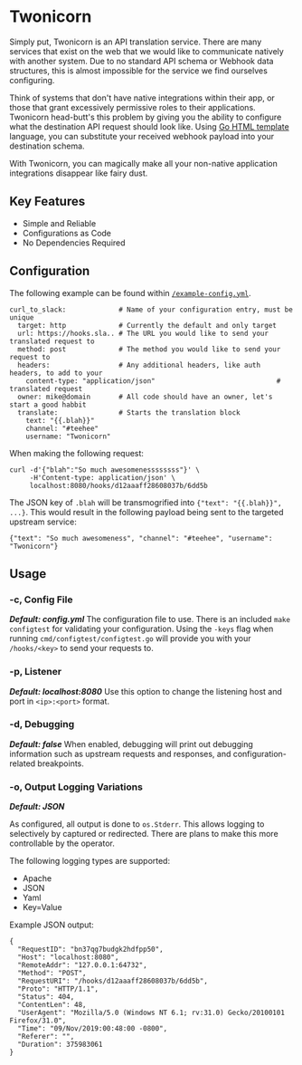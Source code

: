 # Twonicorn

Simply put, Twonicorn is an API translation service. There are many services that exist on the web that we would like to communicate natively with another system. Due to no standard API schema or Webhook data structures, this is almost impossible for the service we find ourselves configuring.

Think of systems that don't have native integrations within their app, or those that grant excessively permissive roles to their applications. Twonicorn head-butt's this problem by giving you the ability to configure what the destination API request should look like. Using [Go HTML template](https://golang.org/pkg/html/template/) language, you can substitute your received webhook payload into your destination schema. 

With Twonicorn, you can magically make all your non-native application integrations disappear like fairy dust. 

## Key Features
- Simple and Reliable
- Configurations as Code
- No Dependencies Required

## Configuration
The following example can be found within [`/example-config.yml`](/example-config.yml).

```
curl_to_slack:             # Name of your configuration entry, must be unique
  target: http             # Currently the default and only target
  url: https://hooks.sla.. # The URL you would like to send your translated request to
  method: post             # The method you would like to send your request to
  headers:                 # Any additional headers, like auth headers, to add to your
    content-type: "application/json"                              # translated request
  owner: mike@domain       # All code should have an owner, let's start a good habbit
  translate:               # Starts the translation block
    text: "{{.blah}}"
    channel: "#teehee"
    username: "Twonicorn"
```

When making the following request:

```
curl -d'{"blah":"So much awesomenessssssss"}' \
     -H'Content-type: application/json' \
     localhost:8080/hooks/d12aaaff28608037b/6dd5b
```

The JSON key of `.blah` will be transmogrified into `{"text": "{{.blah}}", ...}`. This would result in the following payload being sent to the targeted upstream service:

```
{"text": "So much awesomeness", "channel": "#teehee", "username": "Twonicorn"}
```

## Usage

### -c, Config File
***Default: config.yml***
The configuration file to use. There is an included `make configtest` for validating your configuration. Using the `-keys` flag when running `cmd/configtest/configtest.go` will provide you with your `/hooks/<key>` to send your requests to.

### -p, Listener
***Default: localhost:8080***
Use this option to change the listening host and port in `<ip>:<port>` format.

### -d, Debugging
***Default: false***
When enabled, debugging will print out debugging information such as upstream requests and responses, and configuration-related breakpoints. 

### -o, Output Logging Variations
***Default: JSON***

As configured, all output is done to `os.Stderr`. This allows logging to selectively by captured or redirected. There are plans to make this more controllable by the operator. 

The following logging types are supported:
  - Apache
  - JSON
  - Yaml
  - Key=Value
  
Example JSON output:

```
{
  "RequestID": "bn37qg7budgk2hdfpp50",
  "Host": "localhost:8080",
  "RemoteAddr": "127.0.0.1:64732",
  "Method": "POST",
  "RequestURI": "/hooks/d12aaaff28608037b/6dd5b",
  "Proto": "HTTP/1.1",
  "Status": 404,
  "ContentLen": 48,
  "UserAgent": "Mozilla/5.0 (Windows NT 6.1; rv:31.0) Gecko/20100101 Firefox/31.0",
  "Time": "09/Nov/2019:00:48:00 -0800",
  "Referer": "",
  "Duration": 375983061
}
```
